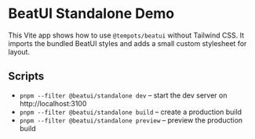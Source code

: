 # BeatUI Standalone Demo

This Vite app shows how to use `@tempots/beatui` without Tailwind CSS. It imports the bundled BeatUI styles and adds a small custom stylesheet for layout.

## Scripts

- `pnpm --filter @beatui/standalone dev` – start the dev server on http://localhost:3100
- `pnpm --filter @beatui/standalone build` – create a production build
- `pnpm --filter @beatui/standalone preview` – preview the production build
